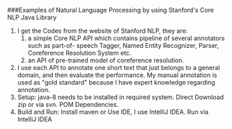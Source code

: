 ###Examples of Natural Language Processing by using Stanford's Core NLP Java Library

1. I get the Codes from the website of Stanford NLP, they are:
   1) a simple Core NLP API which contains pipeline of several annotators such as part-of-  speech Tagger, Named Entity Recognizer, Parser, Coreference Resolution System etc. 
   2) an API of pre-trained model of coreference resolution.
2. I use each API to annotate one short text that just belongs to a general domain, and then evaluate the performance. My manual annotation is used as "gold standard" because I have expert knowledge regarding annotation.
3. Setup:
 java-8 needs to be installed in required system.
 Direct Download zip or via svn.
 POM Dependencies.
4. Build and Run:
 Install maven or Use IDE, I use IntelliJ IDEA.
 Run via IntelliJ IDEA
